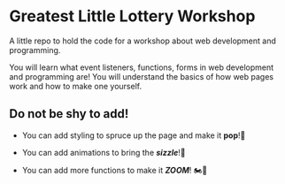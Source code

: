 # Greatest Little Lottery Workshop

A little repo to hold the code for a workshop about web development and programming.

 You will learn what event listeners, functions, forms in web development and programming are! You will understand the basics of how web pages work and how to make one yourself.

##  Do not be shy to add!

- You can add styling to spruce up the page and make it **pop**!🎉

- You can add animations to bring the ***sizzle***!🍕

- You can add more functions to make it ***ZOOM***! 🏍️💨

